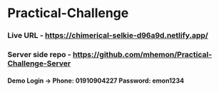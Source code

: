 # Practical-Challenge

### Live URL - https://chimerical-selkie-d96a9d.netlify.app/

### Server side repo - https://github.com/mhemon/Practical-Challenge-Server

#### Demo Login -> Phone: 01910904227 Password: emon1234
